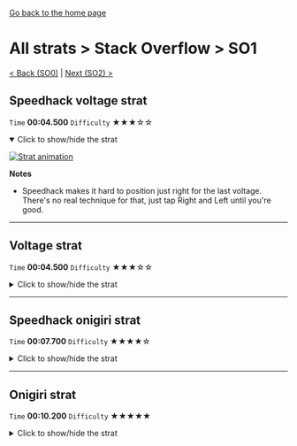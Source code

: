 [Go back to the home page](https://github.com/Doublevil/scbspeedrun)

# All strats > Stack Overflow > SO1

[< Back (SO0)](https://github.com/Doublevil/scbspeedrun/blob/main/levels/all_lvl/SO/SO0.md) | [Next (SO2) >](https://github.com/Doublevil/scbspeedrun/blob/main/levels/all_lvl/SO/SO2.md)

## Speedhack voltage strat

`Time` **00:04.500** `Difficulty` ★★★☆☆
<details open>
  <summary>Click to show/hide the strat</summary>

  [![Strat animation](https://github.com/Doublevil/scbspeedrun/blob/main/media/levels/SO/SO1_S_VoltageStrat.webp)](https://github.com/Doublevil/scbspeedrun/blob/main/media/levels/SO/SO1_S_VoltageStrat.mp4?raw=true)

  **Notes**
  - Speedhack makes it hard to position just right for the last voltage. There's no real technique for that, just tap Right and Left until you're good.
</details>

---
## Voltage strat

`Time` **00:04.500** `Difficulty` ★★★☆☆
<details>
  <summary>Click to show/hide the strat</summary>

  [![Strat animation](https://github.com/Doublevil/scbspeedrun/blob/main/media/levels/SO/SO1_VoltageStrat.webp)](https://github.com/Doublevil/scbspeedrun/blob/main/media/levels/SO/SO1_VoltageStrat.mp4?raw=true)
</details>

---
## Speedhack onigiri strat

`Time` **00:07.700** `Difficulty` ★★★★☆
<details>
  <summary>Click to show/hide the strat</summary>

  [![Strat animation](https://github.com/Doublevil/scbspeedrun/blob/main/media/levels/SO/SO1_S_Onigiri.webp)](https://github.com/Doublevil/scbspeedrun/blob/main/media/levels/SO/SO1_S_Onigiri.mp4?raw=true)

  **Notes**
  - There's not much we can do here in term of techs. Fortunately, speedhack does makes this onigiri both faster and easier.
  - You can run up the walls, but that doesn't mean you always should. Note how we alternate between running up walls and normal wall jumps to be as fast as possible.
  - Speedhack makes it hard to position just right for the precise wall jump part. There's no real technique for that, just tap Right and Left until you're good.
  - To get the wall jump on the single wall block consistently, wall jump during the jump rather than while falling after the jump. It's not only faster, but also easier. You need to touch the wall block, as high as possible, just under the glitch, by lightly tapping Left, then start holding Right, and after a few frames, press Jump. If you press Jump early, you won't make it.
  - Download the video and do a frame-by-frame on the hard parts if you have difficulties with this one. And practice a lot.
</details>

---
## Onigiri strat

`Time` **00:10.200** `Difficulty` ★★★★★
<details>
  <summary>Click to show/hide the strat</summary>

  [![Strat animation](https://github.com/Doublevil/scbspeedrun/blob/main/media/levels/SO/SO1_OnigiriStrat.webp)](https://github.com/Doublevil/scbspeedrun/blob/main/media/levels/SO/SO1_OnigiriStrat.mp4?raw=true)

  **Notes**
  - There's not much we can do here in term of strats. This is the intended way of getting the onigiri, and it's a very hard one.
  - Optimizing the wall jumps is a big part if you want to go fast, but focus on just consistently clearing the level first.
  - The strat here starts with a 2-3 strat, where the third wall jump on the right wall is quickly cancelled to make it perfectly where we need to be to get the jump over the glitch.
  - For the next vertical section, you can take it any way you want, but the most optimal way to do it is to position ourselves just under the glitch blocks on the wall to the right, so that we can make it to the platform with 3 single wall jumps.
  - Now for the hardest part of the level, the wall jump on the single wall block. It has to be done in a precise way, or you won't get enough speed to close the gap. Wall jumping during the jump rather than while falling after the jump is not only faster but also easier. You need to touch the wall block just under the glitch by lightly tapping Left, then start holding Right, and after a few frames, press Jump. If you press Jump early, you won't make it.
  - Download the video and do a frame-by-frame on the hard parts if you have difficulties with this one. And practice a lot.
</details>
